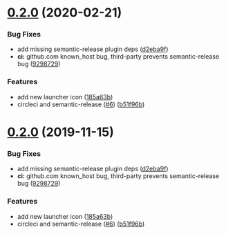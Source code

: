 # [0.2.0](https://github.com/newrelic/nr1-deployment-analyzer/compare/v0.1.1...v0.2.0) (2020-02-21)


### Bug Fixes

* add missing semantic-release plugin deps ([d2eba9f](https://github.com/newrelic/nr1-deployment-analyzer/commit/d2eba9f8025c6538ac8ae46de4193a2150d1b273))
* **ci:** github.com known_host bug, third-party prevents semantic-release bug ([9298729](https://github.com/newrelic/nr1-deployment-analyzer/commit/9298729ce9a6675dc91dc68fff1b5930debe4176))


### Features

* add new launcher icon ([185a63b](https://github.com/newrelic/nr1-deployment-analyzer/commit/185a63bf04ae117683aff977975b903bf8333dbc))
* circleci and semantic-release ([#6](https://github.com/newrelic/nr1-deployment-analyzer/issues/6)) ([b51f96b](https://github.com/newrelic/nr1-deployment-analyzer/commit/b51f96b86a0d9690f2f2d167a36c76c780412f68))

# [0.2.0](https://github.com/newrelic/nr1-deployment-analyzer/compare/v0.1.1...v0.2.0) (2019-11-15)


### Bug Fixes

* add missing semantic-release plugin deps ([d2eba9f](https://github.com/newrelic/nr1-deployment-analyzer/commit/d2eba9f8025c6538ac8ae46de4193a2150d1b273))
* **ci:** github.com known_host bug, third-party prevents semantic-release bug ([9298729](https://github.com/newrelic/nr1-deployment-analyzer/commit/9298729ce9a6675dc91dc68fff1b5930debe4176))


### Features

* add new launcher icon ([185a63b](https://github.com/newrelic/nr1-deployment-analyzer/commit/185a63bf04ae117683aff977975b903bf8333dbc))
* circleci and semantic-release ([#6](https://github.com/newrelic/nr1-deployment-analyzer/issues/6)) ([b51f96b](https://github.com/newrelic/nr1-deployment-analyzer/commit/b51f96b86a0d9690f2f2d167a36c76c780412f68))
